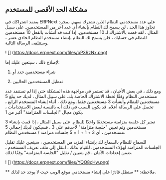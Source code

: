 ## مشكلة الحد الأقصى للمستخدم

يعتمد اشتراكك في ERPNext على عدد مستخدمي النظام الذين تشترك معهم. بمجرد تجاوز هذا الحد ، لن يسمح لك النظام بإنشاء أي عدد آخر من المستخدمين. على سبيل المثال ، لقد قمت بالاشتراك لـ 10 مستخدمين. إذا كنت قد أنشأت بالفعل 10 مستخدمين للنظام في حسابك ، فلن يسمح لك النظام بإنشاء مستخدم النظام الحادي عشر ، وستتلقى الرسالة التالية.

! [] (https://docs.erpnext.com/files/oP3RzNx.png)

لإصلاح ذلك ، سيتعين عليك إما:

1) شراء مستخدمين جدد أو

2) تعطيل المستخدمين الحاليين

ومع ذلك ، في بعض الأحيان ، قد تستمر في مواجهة هذه المشكلة حتى إذا لم تستنفد عدد مستخدمي النظام وفقًا لخطة الاشتراك الخاصة بك. على سبيل المثال ، لديك حد يبلغ 5 مستخدمين للنظام وأنشأت 3 مستخدمين فقط. ومع ذلك ، أثناء إنشاء المستخدم الرابع ، تحصل على الرسالة أعلاه. قد يكون السبب في ذلك أنه بالنسبة لبعض الاستخدامات ، يكون مجال "الجلسات المتزامنة" أكبر من 1.

تعتبر كل جلسة متزامنة مستخدمًا واحدًا للنظام. على سبيل المثال ، إذا قمت بإنشاء 3 مستخدمين وتم تعيين "جلسة متزامنة" لأحدهم على 3 ، فسيكون لديك إجمالي 5 مستخدمين ، أي 3 + 1 + 1 = 5 جلسات متزامنة / مستخدمي النظام.

للسماح للنظام بالسماح لك بإنشاء المزيد من المستخدمين ، سيتعين عليك تقليل الجلسات المتزامنة لهؤلاء المستخدمين. للقيام بذلك ، انتقل إلى ملف تعريف المستخدم ، ضمن إعدادات الأمان ، قم بتعيين / تقليل "الجلسة المتزامنة" وفقًا لذلك.

! [] (https://docs.erpnext.com/files/YQQ8cHw.png)

** ملاحظة: ** ستظل قادرًا على إنشاء مستخدمي موقع الويب حيث لا يوجد حد لذلك.